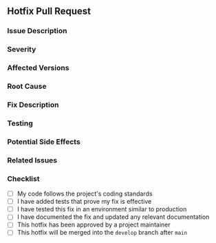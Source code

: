 ## Hotfix Pull Request

### Issue Description
<!-- A clear and concise description of the critical issue being fixed -->

### Severity
<!-- How severe is this issue? (e.g., Critical, High, Medium) -->

### Affected Versions
<!-- Which versions of the application are affected by this issue? -->

### Root Cause
<!-- What caused this issue? -->

### Fix Description
<!-- A detailed description of the fix -->

### Testing
<!-- Describe the testing performed to verify this hotfix -->

### Potential Side Effects
<!-- Are there any potential side effects or risks associated with this fix? -->

### Related Issues
<!-- Link to any related issues, e.g., "Fixes #123" -->

### Checklist
- [ ] My code follows the project's coding standards
- [ ] I have added tests that prove my fix is effective
- [ ] I have tested this fix in an environment similar to production
- [ ] I have documented the fix and updated any relevant documentation
- [ ] This hotfix has been approved by a project maintainer
- [ ] This hotfix will be merged into the `develop` branch after `main` 